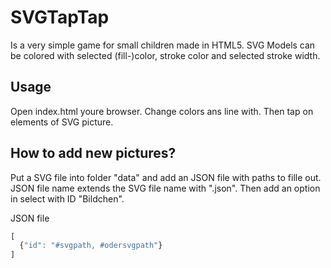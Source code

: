 # SVGTapTap

Is a very simple game for small children made in HTML5. 
SVG Models can be colored with selected (fill-)color, stroke color and selected stroke width.

## Usage

Open index.html youre browser. Change colors ans line with. Then tap on elements of SVG picture.

## How to add new pictures?

Put a SVG file into folder "data" and add an JSON file with paths to fille out. JSON file name extends the SVG file name with ".json".
Then add an option in select with ID "Bildchen".

JSON file 
  ```javascript
  [
    {"id": "#svgpath, #odersvgpath"}
  ]
  ```